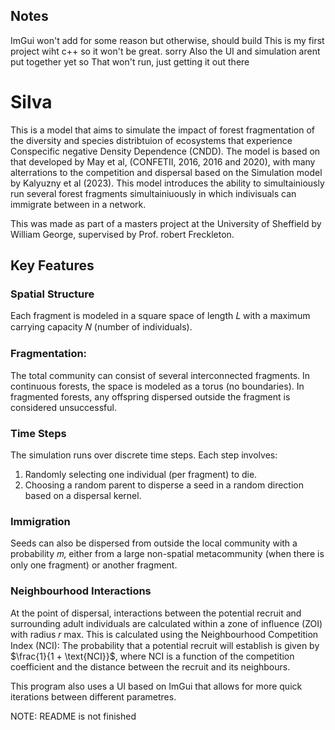 ## Notes
ImGui won't add for some reason
but otherwise, should build
This is my first project wiht c++ so it won't be great. sorry
Also the UI and simulation arent put together yet so That won't run, just getting it out there

# Silva

This is a model that aims to simulate the impact of forest fragmentation of the diversity and species distribtuion of ecosystems that experience Conspecific negative Density Dependence (CNDD). 
The model is based on that developed by May et al, (CONFETII, 2016, 2016 and 2020), with many alterrations to the competition and dispersal based on the Simulation model by Kalyuzny et al (2023). This model introduces the ability to simultainiously run several forest fragments simultainiuously in which indivisuals can immigrate between in a network. 

This was made as part of a masters project at the University of Sheffield by William George, supervised by Prof. robert Freckleton.

## Key Features
### Spatial Structure
Each fragment is modeled in a square space of length 𝐿 with a maximum carrying capacity 𝑁 (number of individuals).

### Fragmentation: 
The total community can consist of several interconnected fragments. In continuous forests, the space is modeled as a torus (no boundaries). In fragmented forests, any offspring dispersed outside the fragment is considered unsuccessful.

### Time Steps
The simulation runs over discrete time steps. Each step involves:
1. Randomly selecting one individual (per fragment) to die.
2. Choosing a random parent to disperse a seed in a random direction based on a dispersal kernel.

### Immigration

Seeds can also be dispersed from outside the local community with a probability 𝑚, either from a large non-spatial metacommunity (when there is only one fragment) or another fragment.

### Neighbourhood Interactions

At the point of dispersal, interactions between the potential recruit and surrounding adult individuals are calculated within a zone of influence (ZOI) with radius 𝑟 max. This is calculated using the Neighbourhood Competition Index (NCI): The probability that a potential recruit will establish is given by $\frac{1}{1 + \text{NCI}}$, where NCI is a function of the competition coefficient and the distance between the recruit and its neighbours.


This program also uses a UI based on ImGui that allows for more quick iterations between different parametres.


NOTE: README is not finished 
